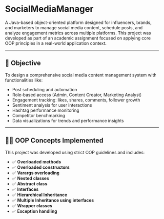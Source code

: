 # SocialMediaManager

A Java-based object-oriented platform designed for influencers, brands, and marketers to manage social media content, schedule posts, and analyze engagement metrics across multiple platforms. This project was developed as part of an academic assignment focused on applying core OOP principles in a real-world application context.

---

## 🎯 Objective

To design a comprehensive social media content management system with functionalities like:

- Post scheduling and automation
- Role-based access (Admin, Content Creator, Marketing Analyst)
- Engagement tracking: likes, shares, comments, follower growth
- Sentiment analysis for user interactions
- Hashtag performance monitoring
- Competitor benchmarking
- Data visualizations for trends and performance insights

---
## 👨‍💻 OOP Concepts Implemented

This project was developed using strict OOP guidelines and includes:

- ✅ **Overloaded methods** 
- ✅ **Overloaded constructors** 
- ✅ **Varargs overloading** 
- ✅ **Nested classes**
- ✅ **Abstract class** 
- ✅ **Interfaces** 
- ✅ **Hierarchical Inheritance**
- ✅ **Multiple Inheritance using interfaces**
- ✅ **Wrapper classes** 
- ✅ **Exception handling** 
